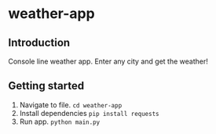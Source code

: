 # weather-app

## Introduction

Console line weather app. Enter any city and get the weather!

## Getting started
1. Navigate to file. ``cd weather-app``
2. Install dependencies
``
pip install requests
``
3. Run app. ``python main.py``